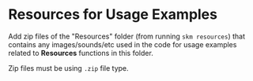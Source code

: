 # Resources for Usage Examples

Add zip files of the "Resources" folder (from running `skm resources`) that contains any images/sounds/etc used in the code for usage examples related to **Resources** functions in this folder.

Zip files must be using `.zip` file type.
